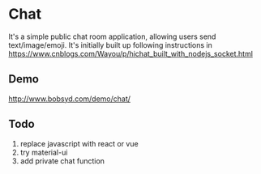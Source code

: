 # Chat
It's a simple public chat room application, allowing users send text/image/emoji. It's initially built up following instructions in
https://www.cnblogs.com/Wayou/p/hichat_built_with_nodejs_socket.html

## Demo
http://www.bobsyd.com/demo/chat/

## Todo
1. replace javascript with react or vue
2. try material-ui
3. add private chat function 

